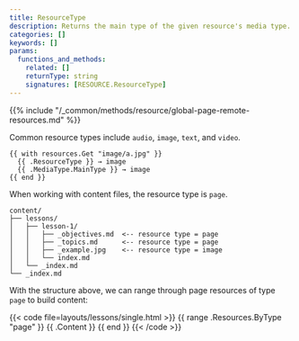 ```yaml
---
title: ResourceType
description: Returns the main type of the given resource's media type.
categories: []
keywords: []
params:
  functions_and_methods:
    related: []
    returnType: string
    signatures: [RESOURCE.ResourceType]
---
```


{{% include "/_common/methods/resource/global-page-remote-resources.md" %}}

Common resource types include `audio`, `image`, `text`, and `video`.

```go-html-template
{{ with resources.Get "image/a.jpg" }}
  {{ .ResourceType }} → image
  {{ .MediaType.MainType }} → image
{{ end }}
```

When working with content files, the resource type is `page`.

```text
content/
├── lessons/
│   ├── lesson-1/
│   │   ├── _objectives.md  <-- resource type = page
│   │   ├── _topics.md      <-- resource type = page
│   │   ├── _example.jpg    <-- resource type = image
│   │   └── index.md
│   └── _index.md
└── _index.md
```

With the structure above, we can range through page resources of type `page` to build content:

{{< code file=layouts/lessons/single.html >}}
{{ range .Resources.ByType "page" }}
  {{ .Content }}
{{ end }}
{{< /code >}}
